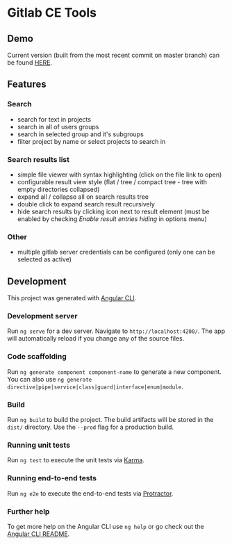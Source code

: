 # Gitlab CE Tools

## Demo

Current version (built from the most recent commit on master branch) can be found [HERE](https://evilsloth.github.io/gitlab-ce-tools/).

## Features

### Search

- search for text in projects
- search in all of users groups
- search in selected group and it's subgroups
- filter project by name or select projects to search in

### Search results list

- simple file viewer with syntax highlighting (click on the file link to open)
- configurable result view style (flat / tree / compact tree - tree with empty directories collapsed)
- expand all / collapse all on search results tree
- double click to expand search result recursively
- hide search results by clicking icon next to result element (must be enabled by checking *Enable result entries hiding* in options menu)


### Other

- multiple gitlab server credentials can be configured (only one can be selected as active)

## Development

This project was generated with [Angular CLI](https://github.com/angular/angular-cli).

### Development server

Run `ng serve` for a dev server. Navigate to `http://localhost:4200/`. The app will automatically reload if you change any of the source files.

### Code scaffolding

Run `ng generate component component-name` to generate a new component. You can also use `ng generate directive|pipe|service|class|guard|interface|enum|module`.

### Build

Run `ng build` to build the project. The build artifacts will be stored in the `dist/` directory. Use the `--prod` flag for a production build.

### Running unit tests

Run `ng test` to execute the unit tests via [Karma](https://karma-runner.github.io).

### Running end-to-end tests

Run `ng e2e` to execute the end-to-end tests via [Protractor](http://www.protractortest.org/).

### Further help

To get more help on the Angular CLI use `ng help` or go check out the [Angular CLI README](https://github.com/angular/angular-cli/blob/master/README.md).
